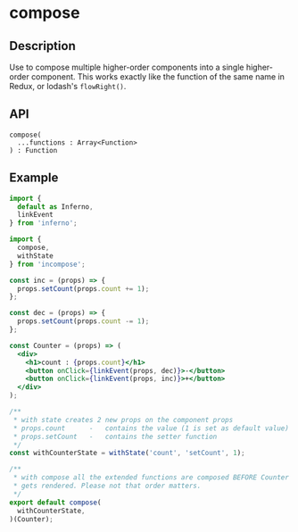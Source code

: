 # compose
## Description
Use to compose multiple higher-order components into a single higher-order component.
This works exactly like the function of the same name in Redux, or lodash's `flowRight()`.

## API
```
compose(
  ...functions : Array<Function>
) : Function
```

## Example
```jsx
import {
  default as Inferno,
  linkEvent
} from 'inferno';

import {
  compose,
  withState
} from 'incompose';

const inc = (props) => {
  props.setCount(props.count += 1);
};

const dec = (props) => {
  props.setCount(props.count -= 1);
};

const Counter = (props) => (
  <div>
    <h1>count : {props.count}</h1>
    <button onClick={linkEvent(props, dec)}>-</button>
    <button onClick={linkEvent(props, inc)}>+</button>
  </div>
);

/**
 * with state creates 2 new props on the component props
 * props.count		-	contains the value (1 is set as default value)
 * props.setCount	-	contains the setter function
 */
const withCounterState = withState('count', 'setCount', 1);

/**
 * with compose all the extended functions are composed BEFORE Counter
 * gets rendered. Please not that order matters.
 */
export default compose(
  withCounterState,
)(Counter);
```
